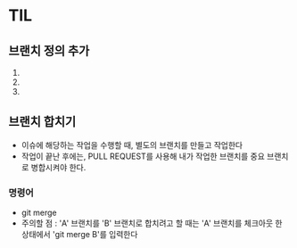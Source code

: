 # TIL

## 브랜치 정의 추가
1.
2.
3.

## 브랜치 합치기
- 이슈에 해당하는 작업을 수행할 때, 별도의 브랜치를 만들고 작업한다
- 작업이 끝난 후에는, PULL REQUEST를 사용해 내가 작업한 브랜치를 중요 브랜치로 병합시켜야 한다.

### 명령어
- git merge
- 주의할 점 : 'A' 브랜치를 'B' 브랜치로 합치려고 할 때는 'A' 브랜치를 체크아웃 한 상태에서 'git merge B'를 입력한다